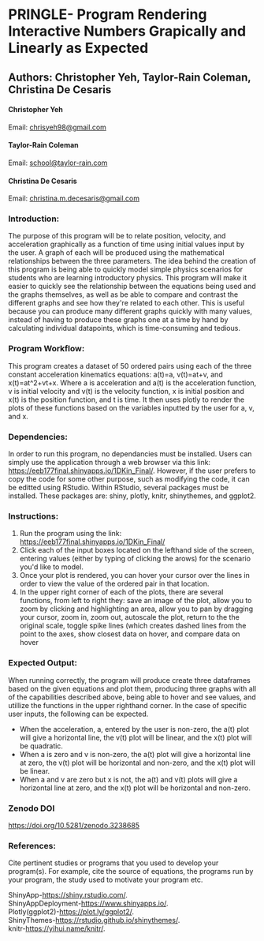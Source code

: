 # PRINGLE- Program Rendering Interactive Numbers Grapically and Linearly as Expected
## Authors: Christopher Yeh, Taylor-Rain Coleman, Christina De Cesaris
#### Christopher Yeh
Email: chrisyeh98@gmail.com
#### Taylor-Rain Coleman 
Email: school@taylor-rain.com
#### Christina De Cesaris
Email: christina.m.decesaris@gmail.com



### Introduction: 

The purpose of this program will be to relate position, velocity, and acceleration graphically as a function of time using initial values input by the user. A graph of each will be produced using the mathematical relationships between the three parameters. The idea behind the creation of this program is being able to quickly model simple physics scenarios for students who are learning introductory physics. This program will make it easier to quickly see the relationship between the equations being used and the graphs themselves, as well as be able to compare and contrast the different graphs and see how they're related to each other. This is useful because you can produce many different graphs quickly with many values, instead of having to produce these graphs one at a time by hand by calculating individual datapoints, which is time-consuming and tedious. 

### Program Workflow: 

This program creates a dataset of 50 ordered pairs using each of the three constant acceleration kinematics equations: a(t)=a, v(t)=at+v, and x(t)=at^2+vt+x. Where a is acceleration and a(t) is the acceleration function, v is initial velocity and v(t) is the velocity function, x is initial position and x(t) is the position function, and t is time. It then uses plotly to render the plots of these functions based on the variables inputted by the user for a, v, and x. 

### Dependencies: 

In order to run this program, no dependancies must be installed. Users can simply use the application through a web browser via this link: https://eeb177final.shinyapps.io/1DKin_Final/. However, if the user prefers to copy the code for some other purpose, such as modifying the code, it can be editted using RStudio. Within RStudio, several packages must be installed. These packages are: shiny, plotly, knitr, shinythemes, and ggplot2.

### Instructions: 

1. Run the program using the link: https://eeb177final.shinyapps.io/1DKin_Final/
2. Click each of the input boxes located on the lefthand side of the screen, entering values (either by typing of clicking the 
arows) for the scenario you'd like to model.
3. Once your plot is rendered, you can hover your cursor over the lines in order to view the value of the ordered pair in that location.
4. In the upper right corner of each of the plots, there are several functions, from left to right they: save an image of the plot, allow you to zoom by clicking and highlighting an area, allow you to pan by dragging your cursor, zoom in, zoom out, autoscale the plot, return to the the original scale, toggle spike lines (which creates dashed lines from the point to the axes, show closest data on hover, and compare data on hover

### Expected Output: 

When running correctly, the program will produce create three dataframes based on the given equations and plot them, producing three graphs with all of the capabilities described above, being able to hover and see values, and utillize the functions in the upper righthand corner. In the case of specific user inputs, the following can be expected.
- When the acceleration, a, entered by the user is non-zero, the a(t) plot will give a horizontal line, the v(t) plot will be linear, and the x(t) plot will be quadratic. 
- When a is zero and v is non-zero, the a(t) plot will give a horizontal line at zero, the v(t) plot will be horizontal and non-zero, and the x(t) plot will be linear. 
- When a and v are zero but x is not, the a(t) and v(t) plots will give a horizontal line at zero, and the x(t) plot will be horizontal and non-zero. 

### Zenodo DOI
https://doi.org/10.5281/zenodo.3238685

### References: 
Cite pertinent studies or programs that you used to develop your program(s). For example, cite the source of 
equations, the programs run by your program, the study used to motivate your program etc.

ShinyApp-https://shiny.rstudio.com/. <br>
ShinyAppDeployment-https://www.shinyapps.io/. <br>
Plotly(ggplot2)-https://plot.ly/ggplot2/. <br>
ShinyThemes-https://rstudio.github.io/shinythemes/. <br>
knitr-https://yihui.name/knitr/. <br>
